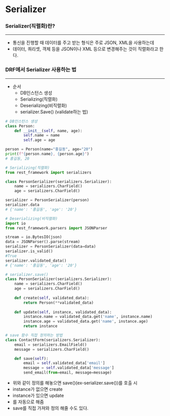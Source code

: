 # Serializer

### Serializer(직렬화)란? 
---
- 통신을 진행할 때 데이터를 주고 받는 형식은 주로 JSON, XML을 사용하는데
- 데이터, 쿼리셋, 객체 등을 JSON이나 XML 등으로 변경해주는 것이 직렬화라고 한다.

### DRF에서 Serializer 사용하는 법
---
- 순서
  + DB인스턴스 생성
  + Serializing(직렬화)
  + Deserializing(비직렬화)
  + serializer.Save() (validate하는 법)

```python
# DB인스턴스 생성
class Person:
    def __init__(self, name, age):
        self.name = name
        self.age = age

person = Person(name="홍길동", age="20")
print(f"{person.name}, {person.age}")
# 홍길동, 20
```
```python
# Serializing(직렬화)    
from rest_framework import serializers

class PersonSerializer(serializers.Serializer):
    name = serializers.CharField()
    age = serializers.CharField()

serializer = PersonSerializer(person)
serializer.data
# {'name': '홍길동', 'age': '20'}
```
```python
# Deserializing(비직렬화)
import io 
from rest_framework.parsers import JSONParser

stream = io.BytesIO(json)
data = JSONParser().parse(stream)
serializer = PersonSerializer(data=data)
serializer.is_valid()
#True
serializer.validated_data()
# {'name': '홍길동', 'age': '20'}
```

```python
# serializer.save() 
class PersonSerializer(serializers.Serializer):
    name = serializers.CharField()
    age = serializers.CharField()
    
    def create(self, validated_data):
        return Person(**validated_data)
    
    def update(self, instance, validated_data):
        instance.name = validated_data.get('name', instance.name)
        instance.age = validated_data.get('name', instance.age)
        return instance

# save 함수 직접 정의하는 방법
class ContactForm(serializers.Serializer):
    email = serializers.EmailField()
    message = serializers.CharField()

    def save(self):
        email = self.validated_data['email']
        message = self.validated_data['message']
        send_email(from=email, message=message)
```
- 위와 같이 정의를 해놓으면 save()(ex-serializer.save())를 호출 시
- instance가 없으면 create
- instance가 있으면 update
- 를 자동으로 해줌
- save를 직접 가져와 정의 해줄 수도 있다.
